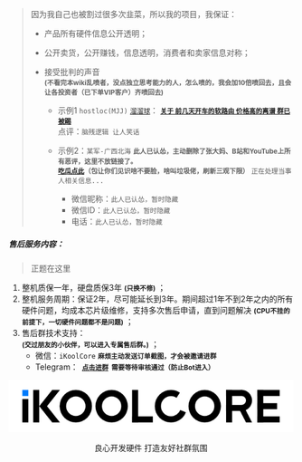 > 因为我自己也被割过很多次韭菜，所以我的项目，我保证：
>
> - 产品所有硬件信息公开透明；
>
> - 公开卖货，公开赚钱，信息透明，消费者和卖家信息对称；
>
> - 接受批判的声音<BR> **<small>(不看完本wiki乱喷者，没点独立思考能力的人，怎么喷的，我会加10倍喷回去，且会让各投资者（已下单VIP客户）齐喷回去)</small>** 
>
>   - 示例1 `hostloc(MJJ)`   [`溜溜球`](https://hostloc.com/thread-1062216-1-1.html)： <small>**[关于 前几天开车的软路由 价格高的离谱 群已被踢](https://hostloc.com/thread-1062216-1-1.html)**</small> <br>点评：`脑残逻辑 让人笑话` <br>
>   
>   - 示例2：`某军-广西北海` **<small>此人已认怂，主动删除了张大妈、B站和YouTube上所有恶评，这里不放链接了。</small>**<br>**<small>[吃瓜点此](https://github.com/KoolCore/ikoolcore/blob/main/docs/dogxiao.md)（包让你们见识啥不要脸，啥叫垃圾佬，刷新三观下限）</small>** `正在处理当事人相关信息...`
>     - 微信昵称：`此人已认怂，暂时隐藏`
>     - 微信ID：`此人已认怂，暂时隐藏`
>     - 电话：`此人已认怂，暂时隐藏`



##### 售后服务内容：

> 正题在这里

1. 整机质保一年，硬盘质保3年   **<small>(只换不修)</small>** ；
2. 整机服务周期：保证2年，尽可能延长到3年。期间超过1年不到2年之内的所有硬件问题，均成本芯片级维修，支持多次售后申请，直到问题解决  **<small>(CPU不挂的前提下，一切硬件问题都不是问题)</small>** ；
3. 售后群技术支持：<br>  **<small>(交过朋友的小伙伴，可以进入专属售后群。)</small>** ；
   - 微信：`iKoolCore` **<small> 麻烦主动发送订单截图，才会被邀请进群</small>**
   - Telegram： **<small> [点击进群](https://t.me/+5DJxkY8ZB-kzNzRl)  需要等待审核通过（防止Bot进入）</small>**

![](..\images\iKoolCore.png)

<center>良心开发硬件 打造友好社群氛围</center>

